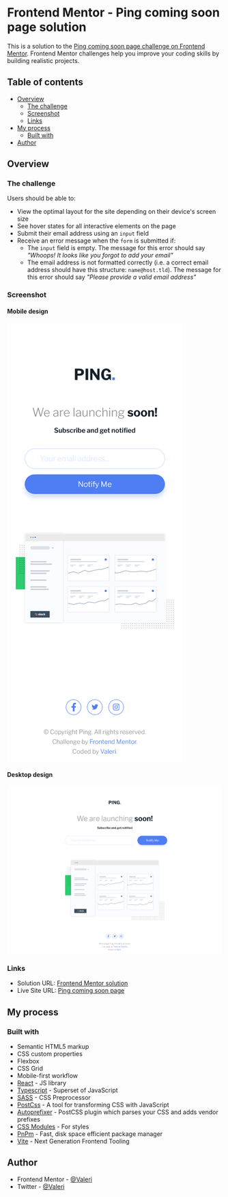# Frontend Mentor - Ping coming soon page solution

This is a solution to the [Ping coming soon page challenge on Frontend Mentor](https://www.frontendmentor.io/challenges/ping-single-column-coming-soon-page-5cadd051fec04111f7b848da). Frontend Mentor challenges help you improve your coding skills by building realistic projects.

## Table of contents

-   [Overview](#overview)
    -   [The challenge](#the-challenge)
    -   [Screenshot](#screenshot)
    -   [Links](#links)
-   [My process](#my-process)
    -   [Built with](#built-with)
-   [Author](#author)

## Overview

### The challenge

Users should be able to:

-   View the optimal layout for the site depending on their device's screen size
-   See hover states for all interactive elements on the page
-   Submit their email address using an `input` field
-   Receive an error message when the `form` is submitted if:
    -   The `input` field is empty. The message for this error should say _"Whoops! It looks like you forgot to add your email"_
    -   The email address is not formatted correctly (i.e. a correct email address should have this structure: `name@host.tld`). The message for this error should say _"Please provide a valid email address"_

### Screenshot

#### Mobile design

![](./design/screenshot-mobile.png)

#### Desktop design

![](./design/screenshot-desktop.png)

### Links

-   Solution URL: [Frontend Mentor solution](https://www.frontendmentor.io/solutions/ping-coming-soon-page-_XnISW93En)
-   Live Site URL: [Ping coming soon page](https://ping-coming-soon-page-front-end-mentor.vercel.app/)

## My process

### Built with

-   Semantic HTML5 markup
-   CSS custom properties
-   Flexbox
-   CSS Grid
-   Mobile-first workflow
-   [React](https://reactjs.org/) - JS library
-   [Typescript](https://www.typescriptlang.org/) - Superset of JavaScript
-   [SASS](https://sass-lang.com/) - CSS Preprocessor
-   [PostCss](https://postcss.org/) - A tool for transforming CSS with JavaScript
-   [Autoprefixer](https://github.com/postcss/autoprefixer) - PostCSS plugin which parses your CSS and adds vendor prefixes
-   [CSS Modules](https://github.com/css-modules/css-modules) - For styles
-   [PnPm](https://pnpm.io/) - Fast, disk space efficient package manager
-   [Vite](https://vitejs.dev/) - Next Generation Frontend Tooling

## Author

-   Frontend Mentor - [@Valeri](https://www.frontendmentor.io/profile/Valeri85)
-   Twitter - [@Valeri](https://twitter.com/Valeri79125128)
